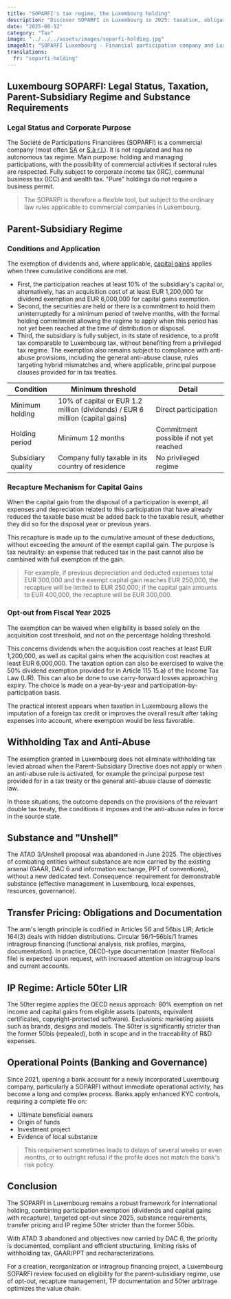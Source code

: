 ```yaml
---
title: "SOPARFI's tax regime, the Luxembourg holding"
description: "Discover SOPARFI in Luxembourg in 2025: taxation, obligations, advantages and pitfalls. Practical guide to structure your holding and optimize your participations."
date: "2025-08-12"
category: "Tax"
image: "../../../assets/images/soparfi-holding.jpg"
imageAlt: "SOPARFI Luxembourg - Financial participation company and Luxembourg holding"
translations:
  fr: "soparfi-holding"
---
```


## Luxembourg SOPARFI: Legal Status, Taxation, Parent-Subsidiary Regime and Substance Requirements ##

### Legal Status and Corporate Purpose ###
The Société de Participations Financières (SOPARFI) is a commercial company (most often [SA](/en/articles/sa-luxembourg-public-limited-company-guide) or [S.à r.l.](/en/articles/creating-sarl-luxembourg-complete-guide)). It is not regulated and has no autonomous tax regime. Main purpose: holding and managing participations, with the possibility of commercial activities if sectoral rules are respected. Fully subject to corporate income tax (IRC), communal business tax (ICC) and wealth tax. "Pure" holdings do not require a business permit.

> The SOPARFI is therefore a flexible tool, but subject to the ordinary law rules applicable to commercial companies in Luxembourg.

## Parent-Subsidiary Regime ##

### Conditions and Application ###

The exemption of dividends and, where applicable, [capital gains](/en/articles/real-estate-capital-gains-luxembourg) applies when three cumulative conditions are met.

- First, the participation reaches at least 10% of the subsidiary's capital or, alternatively, has an acquisition cost of at least EUR 1,200,000 for dividend exemption and EUR 6,000,000 for capital gains exemption.
- Second, the securities are held or there is a commitment to hold them uninterruptedly for a minimum period of twelve months, with the formal holding commitment allowing the regime to apply when this period has not yet been reached at the time of distribution or disposal.
- Third, the subsidiary is fully subject, in its state of residence, to a profit tax comparable to Luxembourg tax, without benefiting from a privileged tax regime. The exemption also remains subject to compliance with anti-abuse provisions, including the general anti-abuse clause, rules targeting hybrid mismatches and, where applicable, principal purpose clauses provided for in tax treaties.

| Condition | Minimum threshold | Detail |
|-----------|-------------------|--------|
| Minimum holding | 10% of capital or EUR 1.2 million (dividends) / EUR 6 million (capital gains) | Direct participation |
| Holding period | Minimum 12 months | Commitment possible if not yet reached |
| Subsidiary quality | Company fully taxable in its country of residence | No privileged regime |

### Recapture Mechanism for Capital Gains

When the capital gain from the disposal of a participation is exempt, all expenses and depreciation related to this participation that have already reduced the taxable base must be added back to the taxable result, whether they did so for the disposal year or previous years.

This recapture is made up to the cumulative amount of these deductions, without exceeding the amount of the exempt capital gain. The purpose is tax neutrality: an expense that reduced tax in the past cannot also be combined with full exemption of the gain.

>For example, if previous depreciation and deducted expenses total EUR 300,000 and the exempt capital gain reaches EUR 250,000, the recapture will be limited to EUR 250,000; if the capital gain amounts to EUR 400,000, the recapture will be EUR 300,000.

### Opt-out from Fiscal Year 2025

The exemption can be waived when eligibility is based solely on the acquisition cost threshold, and not on the percentage holding threshold.

This concerns dividends when the acquisition cost reaches at least EUR 1,200,000, as well as capital gains when the acquisition cost reaches at least EUR 6,000,000. The taxation option can also be exercised to waive the 50% dividend exemption provided for in Article 115 15.a) of the Income Tax Law (LIR). This can also be done to use carry-forward losses approaching expiry. The choice is made on a year-by-year and participation-by-participation basis.

The practical interest appears when taxation in Luxembourg allows the imputation of a foreign tax credit or improves the overall result after taking expenses into account, where exemption would be less favorable.

## Withholding Tax and Anti-Abuse

The exemption granted in Luxembourg does not eliminate withholding tax levied abroad when the Parent-Subsidiary Directive does not apply or when an anti-abuse rule is activated, for example the principal purpose test provided for in a tax treaty or the general anti-abuse clause of domestic law.

In these situations, the outcome depends on the provisions of the relevant double tax treaty, the conditions it imposes and the anti-abuse rules in force in the source state.

## Substance and "Unshell"

The ATAD 3/Unshell proposal was abandoned in June 2025. The objectives of combating entities without substance are now carried by the existing arsenal (GAAR, DAC 6 and information exchange, PPT of conventions), without a new dedicated text. Consequence: requirement for demonstrable substance (effective management in Luxembourg, local expenses, resources, governance).

## Transfer Pricing: Obligations and Documentation

The arm's length principle is codified in Articles 56 and 56bis LIR; Article 164(3) deals with hidden distributions. Circular 56/1–56bis/1 frames intragroup financing (functional analysis, risk profiles, margins, documentation). In practice, OECD-type documentation (master file/local file) is expected upon request, with increased attention on intragroup loans and current accounts.

## IP Regime: Article 50ter LIR

The 50ter regime applies the OECD nexus approach: 80% exemption on net income and capital gains from eligible assets (patents, equivalent certificates, copyright-protected software). Exclusions: marketing assets such as brands, designs and models. The 50ter is significantly stricter than the former 50bis (repealed), both in scope and in the traceability of R&D expenses.

## Operational Points (Banking and Governance)

Since 2021, opening a bank account for a newly incorporated Luxembourg company, particularly a SOPARFI without immediate operational activity, has become a long and complex process. Banks apply enhanced KYC controls, requiring a complete file on:
- Ultimate beneficial owners
- Origin of funds
- Investment project
- Evidence of local substance

> This requirement sometimes leads to delays of several weeks or even months, or to outright refusal if the profile does not match the bank's risk policy.

## Conclusion ##
The SOPARFI in Luxembourg remains a robust framework for international holding, combining participation exemption (dividends and capital gains with recapture), targeted opt-out since 2025, substance requirements, transfer pricing and IP regime 50ter stricter than the former 50bis.

With ATAD 3 abandoned and objectives now carried by DAC 6, the priority is documented, compliant and efficient structuring, limiting risks of withholding tax, GAAR/PPT and recharacterizations.

For a creation, reorganization or intragroup financing project, a Luxembourg SOPARFI review focused on eligibility for the parent-subsidiary regime, use of opt-out, recapture management, TP documentation and 50ter arbitrage optimizes the value chain.